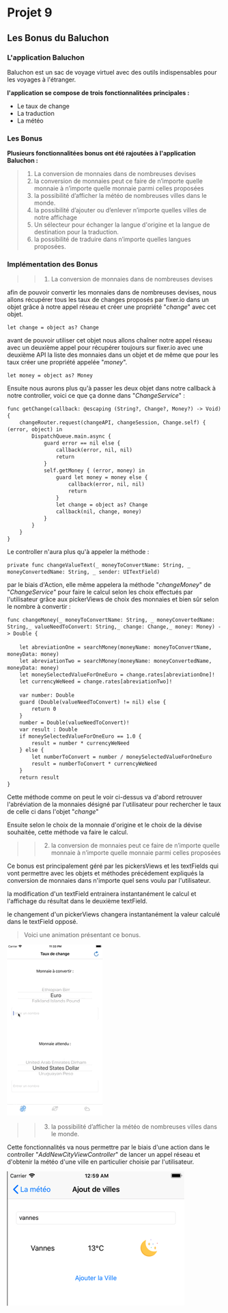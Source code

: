#  Projet 9
## Les Bonus du Baluchon
### L'application Baluchon
Baluchon est un sac de voyage virtuel avec des outils indispensables pour les voyages à l'étranger.

**l'application se compose de trois fonctionnalitées principales :**
* Le taux de change
* La traduction
* La météo
### Les Bonus
**Plusieurs fonctionnalitées bonus ont été rajoutées à l'application Baluchon :**

> 1. La conversion de monnaies dans de nombreuses devises
> 2. la conversion de monnaies peut ce faire de n’importe quelle monnaie à n’importe quelle monnaie parmi celles proposées
> 3. la possibilité d’afficher la météo de nombreuses villes dans le monde.
> 4. la possibilité d’ajouter ou d’enlever n’importe quelles villes de notre affichage
> 5. Un sélecteur pour échanger la langue d'origine et la langue de destination pour la traduction.
> 6. la possibilité de traduire dans n’importe quelles langues proposées.

### Implémentation des Bonus

>> 1. La conversion de monnaies dans de nombreuses devises

afin de pouvoir convertir les monnaies dans de nombreuses devises, nous allons récupérer tous les taux de changes proposés par fixer.io dans un objet grâce à notre appel réseau et créer une propriété "*change*" avec cet objet.

    let change = object as? Change

avant de pouvoir utiliser cet objet nous allons chaîner notre appel réseau avec un deuxième appel pour récupérer toujours sur fixer.io avec une deuxième API la liste des monnaies dans un objet et de même que pour les taux créer une propriété appelée "*money*".

    let money = object as? Money

Ensuite nous aurons plus qu'à passer les deux objet dans notre callback à notre controller, voici ce que ça donne dans "*ChangeService*" :

    func getChange(callback: @escaping (String?, Change?, Money?) -> Void) {
        changeRouter.request(changeAPI, changeSession, Change.self) { (error, object) in
            DispatchQueue.main.async {
                guard error == nil else {
                    callback(error, nil, nil)
                    return
                }
                self.getMoney { (error, money) in
                    guard let money = money else {
                        callback(error, nil, nil)
                        return
                    }
                    let change = object as? Change
                    callback(nil, change, money)
                }
            }
        }
    }

Le controller n'aura plus qu'à appeler la méthode :

    private func changeValueText(_ moneyToConvertName: String, _ moneyConvertedName: String, _ sender: UITextField)

par le biais d'Action, elle même appelera la méthode "*changeMoney*" de "*ChangeService*" pour faire le calcul selon les choix effectués par l'utilisateur grâce aux pickerViews de choix des monnaies et bien sûr selon le nombre à convertir :

    func changeMoney(_ moneyToConvertName: String, _ moneyConvertedName: String,_ valueNeedToConvert: String,_ change: Change,_ money: Money) -> Double {

        let abreviationOne = searchMoney(moneyName: moneyToConvertName, moneyData: money)
        let abreviationTwo = searchMoney(moneyName: moneyConvertedName, moneyData: money)
        let moneySelectedValueForOneEuro = change.rates[abreviationOne]!
        let currencyWeNeed = change.rates[abreviationTwo]!

        var number: Double
        guard (Double(valueNeedToConvert) != nil) else {
            return 0
        }
        number = Double(valueNeedToConvert)!
        var result : Double
        if moneySelectedValueForOneEuro == 1.0 {
            result = number * currencyWeNeed
        } else {
            let numberToConvert = number / moneySelectedValueForOneEuro
            result = numberToConvert * currencyWeNeed
        }
        return result
    }

Cette méthode comme on peut le voir ci-dessus va d'abord retrouver l'abréviation de la monnaies désigné par l'utilisateur pour rechercher le taux de celle ci dans l'objet "*change*"

Ensuite selon le choix de la monnaie d'origine et le choix de la dévise souhaitée, cette méthode va faire le calcul.


>>  2. la conversion de monnaies peut ce faire de n’importe quelle monnaie à n’importe quelle monnaie parmi celles proposées

Ce bonus est principalement géré par les pickersViews et les textFields qui vont permettre avec les objets et méthodes précédement expliqués la conversion de monnaies dans n'importe quel sens voulu par l'utilisateur.

la modification d'un textField entrainera instantanément le calcul et l'affichage du résultat dans le deuxième textField.

le changement d'un pickerViews changera instantanément la valeur calculé dans le textField opposé.

> Voici une animation présentant ce bonus.

![démonstration du bonus](ImagesReadme/tauxdechange.gif)


>> 3. la possibilité d’afficher la météo de nombreuses villes dans le monde.

Cette fonctionnalités va nous permettre par le biais d'une action dans le controller "*AddNewCityViewController*" de lancer un appel réseau et d'obtenir la météo d'une ville en particulier choisie par l'utilisateur.

![recherche de la météo à Vannes](ImagesReadme/addNewCity.png)
